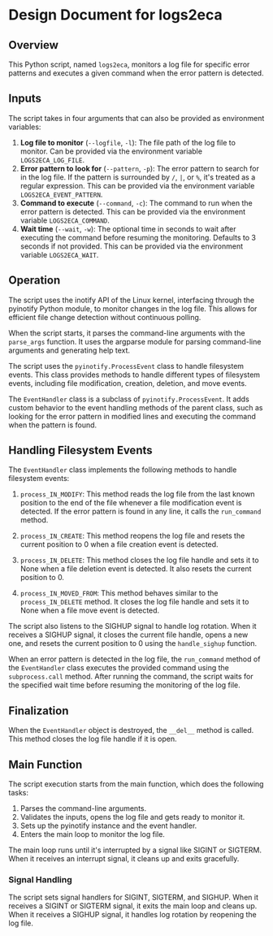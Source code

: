 # Design Document for logs2eca

## Overview
This Python script, named `logs2eca`, monitors a log file for specific error patterns and executes a given command when the error pattern is detected.

## Inputs
The script takes in four arguments that can also be provided as environment variables:
1. **Log file to monitor** (`--logfile`, `-l`): The file path of the log file to monitor. Can be provided via the environment variable `LOGS2ECA_LOG_FILE`.
2. **Error pattern to look for** (`--pattern`, `-p`): The error pattern to search for in the log file. If the pattern is surrounded by `/`, `|`, or `%`, it's treated as a regular expression. This can be provided via the environment variable `LOGS2ECA_EVENT_PATTERN`.
3. **Command to execute** (`--command`, `-c`): The command to run when the error pattern is detected. This can be provided via the environment variable `LOGS2ECA_COMMAND`.
4. **Wait time** (`--wait`, `-w`): The optional time in seconds to wait after executing the command before resuming the monitoring. Defaults to 3 seconds if not provided. This can be provided via the environment variable `LOGS2ECA_WAIT`.

## Operation
The script uses the inotify API of the Linux kernel, interfacing through the pyinotify Python module, to monitor changes in the log file. This allows for efficient file change detection without continuous polling.

When the script starts, it parses the command-line arguments with the `parse_args` function. It uses the argparse module for parsing command-line arguments and generating help text.

The script uses the `pyinotify.ProcessEvent` class to handle filesystem events. This class provides methods to handle different types of filesystem events, including file modification, creation, deletion, and move events.

The `EventHandler` class is a subclass of `pyinotify.ProcessEvent`. It adds custom behavior to the event handling methods of the parent class, such as looking for the error pattern in modified lines and executing the command when the pattern is found.

## Handling Filesystem Events
The `EventHandler` class implements the following methods to handle filesystem events:

1. `process_IN_MODIFY`: This method reads the log file from the last known position to the end of the file whenever a file modification event is detected. If the error pattern is found in any line, it calls the `run_command` method.

2. `process_IN_CREATE`: This method reopens the log file and resets the current position to 0 when a file creation event is detected.

3. `process_IN_DELETE`: This method closes the log file handle and sets it to None when a file deletion event is detected. It also resets the current position to 0.

4. `process_IN_MOVED_FROM`: This method behaves similar to the `process_IN_DELETE` method. It closes the log file handle and sets it to None when a file move event is detected.

The script also listens to the SIGHUP signal to handle log rotation. When it receives a SIGHUP signal, it closes the current file handle, opens a new one, and resets the current position to 0 using the `handle_sighup` function.

When an error pattern is detected in the log file, the `run_command` method of the `EventHandler` class executes the provided command using the `subprocess.call` method. After running the command, the script waits for the specified wait time before resuming the monitoring of the log file.

## Finalization
When the `EventHandler` object is destroyed, the `__del__` method is called. This method closes the log file handle if it is open.

## Main Function

The script execution starts from the main function, which does the following tasks:

1. Parses the command-line arguments.
2. Validates the inputs, opens the log file and gets ready to monitor it.
3. Sets up the pyinotify instance and the event handler.
4. Enters the main loop to monitor the log file.

The main loop runs until it's interrupted by a signal like SIGINT or SIGTERM. When it receives an interrupt signal, it cleans up and exits gracefully.

### Signal Handling

The script sets signal handlers for SIGINT, SIGTERM, and SIGHUP. When it receives a SIGINT or SIGTERM signal, it exits the main loop and cleans up. When it receives a SIGHUP signal, it handles log rotation by reopening the log file.
